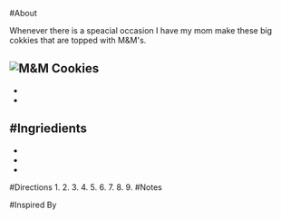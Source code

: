 #About

Whenever there is a speacial occasion I have my mom make these big cokkies that are topped with M&M's.

![M&M Cookies](https://www.dinneratthezoo.com/wp-content/uploads/2019/08/MM-cookies-4.jpg)
- 
- 
- 
#Ingriedients 
- 
- 
- 
- 
#Directions
1.
2.
3.
4.
5.
6.
7.
8.
9.
#Notes

#Inspired By
